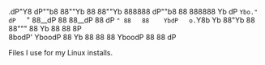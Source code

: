 .dP"Y8  dP""b8 88""Yb 88 88""Yb 888888      dP""b8 88 888888 Yb  dP 
`Ybo." dP   `" 88__dP 88 88__dP   88       dP   `" 88   88    YbdP  
o.`Y8b Yb      88"Yb  88 88"""    88       Yb      88   88     8P   
8bodP'  YboodP 88  Yb 88 88       88        YboodP 88   88    dP    



Files I use for my Linux installs.
